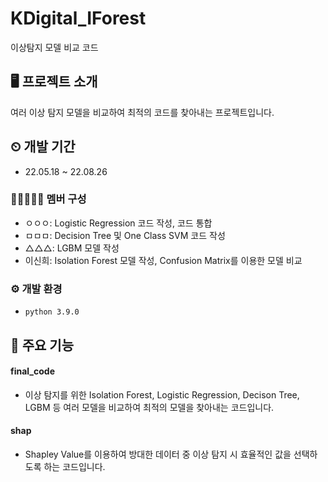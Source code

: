 # KDigital_IForest
이상탐지 모델 비교 코드

## 🖥 프로젝트 소개
여러 이상 탐지 모델을 비교하여 최적의 코드를 찾아내는 프로젝트입니다.  

## ⏲ 개발 기간
- 22.05.18 ~ 22.08.26

### 👨🏻‍🤝‍👨🏻 멤버 구성
- ㅇㅇㅇ: Logistic Regression 코드 작성, 코드 통합
- ㅁㅁㅁ: Decision Tree 및 One Class SVM 코드 작성
- △△△: LGBM 모델 작성
- 이신희: Isolation Forest 모델 작성, Confusion Matrix를 이용한 모델 비교

### ⚙ 개발 환경
- `python 3.9.0`

## 📌 주요 기능
#### final_code
- 이상 탐지를 위한 Isolation Forest, Logistic Regression, Decison Tree, LGBM 등 여러 모델을 비교하여 최적의 모델을 찾아내는 코드입니다.
#### shap
- Shapley Value를 이용하여 방대한 데이터 중 이상 탐지 시 효율적인 값을 선택하도록 하는 코드입니다.
